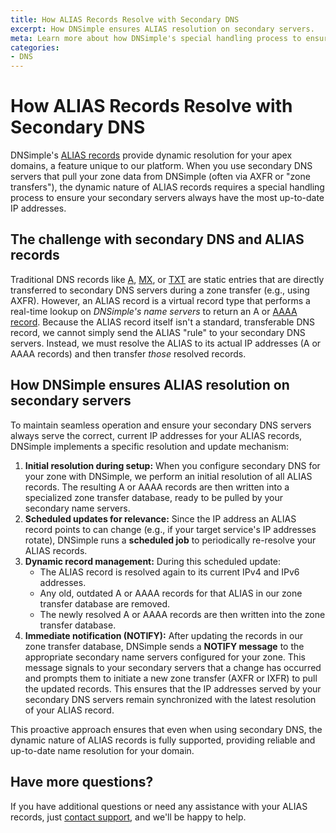 ```yaml
---
title: How ALIAS Records Resolve with Secondary DNS
excerpt: How DNSimple ensures ALIAS resolution on secondary servers.
meta: Learn more about how DNSimple's special handling process to ensure your secondary servers always have the most up-to-date IP addresses.
categories:
- DNS
---
```


# How ALIAS Records Resolve with Secondary DNS
DNSimple's [ALIAS records](/articles/alias-record/) provide dynamic resolution for your apex domains, a feature unique to our platform. When you use secondary DNS servers that pull your zone data from DNSimple (often via AXFR or "zone transfers"), the dynamic nature of ALIAS records requires a special handling process to ensure your secondary servers always have the most up-to-date IP addresses.

## The challenge with secondary DNS and ALIAS records
Traditional DNS records like [A](/articles/a-record/), [MX](/articles/mx-record/), or [TXT](/articles/txt-record/) are static entries that are directly transferred to secondary DNS servers during a zone transfer (e.g., using AXFR). However, an ALIAS record is a virtual record type that performs a real-time lookup on _DNSimple's name servers_ to return an A or [AAAA record](/articles/aaaa-record/). Because the ALIAS record itself isn't a standard, transferable DNS record, we cannot simply send the ALIAS "rule" to your secondary DNS servers. Instead, we must resolve the ALIAS to its actual IP addresses (A or AAAA records) and then transfer _those_ resolved records.

## How DNSimple ensures ALIAS resolution on secondary servers
To maintain seamless operation and ensure your secondary DNS servers always serve the correct, current IP addresses for your ALIAS records, DNSimple implements a specific resolution and update mechanism:

1. **Initial resolution during setup:** When you configure secondary DNS for your zone with DNSimple, we perform an initial resolution of all ALIAS records. The resulting A or AAAA records are then written into a specialized zone transfer database, ready to be pulled by your secondary name servers.
1. **Scheduled updates for relevance:** Since the IP address an ALIAS record points to can change (e.g., if your target service's IP addresses rotate), DNSimple runs a **scheduled job** to periodically re-resolve your ALIAS records.
1. **Dynamic record management:** During this scheduled update:
    - The ALIAS record is resolved again to its current IPv4 and IPv6 addresses.
    - Any old, outdated A or AAAA records for that ALIAS in our zone transfer database are removed.
    - The newly resolved A or AAAA records are then written into the zone transfer database.
1. **Immediate notification (NOTIFY):** After updating the records in our zone transfer database, DNSimple sends a **NOTIFY message** to the appropriate secondary name servers configured for your zone. This message signals to your secondary servers that a change has occurred and prompts them to initiate a new zone transfer (AXFR or IXFR) to pull the updated records. This ensures that the IP addresses served by your secondary DNS servers remain synchronized with the latest resolution of your ALIAS record.

This proactive approach ensures that even when using secondary DNS, the dynamic nature of ALIAS records is fully supported, providing reliable and up-to-date name resolution for your domain.

## Have more questions?
If you have additional questions or need any assistance with your ALIAS records, just [contact support](https://dnsimple.com/feedback), and we'll be happy to help.
